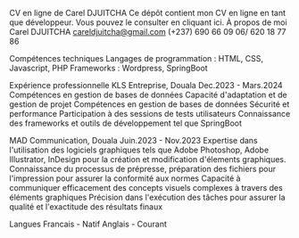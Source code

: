 CV en ligne de Carel DJUITCHA
Ce dépôt contient mon CV en ligne en tant que développeur. Vous pouvez le consulter en cliquant ici.
À propos de moi
Carel DJUITCHA
careldjuitcha@gmail.com
(+237) 690 66 09 06/ 620 18 77 86

Compétences techniques
Langages de programmation : HTML, CSS, Javascript, PHP
Frameworks : Wordpress, SpringBoot

Expérience professionnelle
KLS Entreprise, Douala
Dec.2023 - Mars.2024
Compétences en gestion de bases de données
Capacité d'adaptation et de gestion de projet
Compétences en gestion de bases de données
Sécurité et performance
Participation à des sessions de tests utilisateurs
Connaissance des frameworks et outils de développement tel que SpringBoot



MAD Communication, Douala
Juin.2023 - Nov.2023
Expertise dans l'utilisation des logiciels graphiques tels que Adobe Photoshop, Adobe Illustrator, InDesign pour la création et modification d'élements graphiques.
Connaissance du processus de prépresse, préparation des fichiers pour l'impression pour assurer la conformité aux normes
Capacité à communiquer efficacement des concepts visuels complexes à travers des éléments graphiques
Précision dans l'exécution des tâches pour assurer la qualité et l'exactitude des résultats finaux



Langues
Francais - Natif
Anglais - Courant
